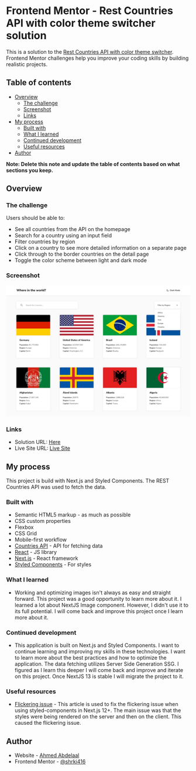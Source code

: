 # Frontend Mentor - Rest Countries API with color theme switcher solution

This is a solution to the [Rest Countries API with color theme switcher](https://www.frontendmentor.io/challenges/rest-countries-api-with-color-theme-switcher-5cacc469fec04111f7b848ca). Frontend Mentor challenges help you improve your coding skills by building realistic projects.

## Table of contents

- [Overview](#overview)
  - [The challenge](#the-challenge)
  - [Screenshot](#screenshot)
  - [Links](#links)
- [My process](#my-process)
  - [Built with](#built-with)
  - [What I learned](#what-i-learned)
  - [Continued development](#continued-development)
  - [Useful resources](#useful-resources)
- [Author](#author)

**Note: Delete this note and update the table of contents based on what sections you keep.**

## Overview

### The challenge

Users should be able to:

- See all countries from the API on the homepage
- Search for a country using an input field
- Filter countries by region
- Click on a country to see more detailed information on a separate page
- Click through to the border countries on the detail page
- Toggle the color scheme between light and dark mode

### Screenshot

![](./public/assets/preview.jpeg)

### Links

- Solution URL: [Here](https://www.frontendmentor.io/challenges/dictionary-web-app-h5wwnyuKFL/hub)
- Live Site URL: [Live Site](https://rest-countries-shrki416.vercel.app/)

## My process

This project is build with Next.js and Styled Components. The REST Countries API was used to fetch the data.

### Built with

- Semantic HTML5 markup - as much as possible
- CSS custom properties
- Flexbox
- CSS Grid
- Mobile-first workflow
- [Countries API](https://restcountries.com/) - API for fetching data
- [React](https://reactjs.org/) - JS library
- [Next.js](https://nextjs.org/) - React framework
- [Styled Components](https://styled-components.com/) - For styles

### What I learned

- Working and optimizing images isn't always as easy and straight forward. This project was a good opportunity to learn more about it. I learned a lot about NextJS Image component. However, I didn't use it to its full potential. I will come back and improve this project once I learn more about it.

### Continued development

- This application is built on Next.js and Styled Components. I want to continue learning and improving my skills in these technologies. I want to learn more about the best practices and how to optimize the application. The data fetching utilizes Server Side Generation SSG. I figured as I learn this deeper I will come back and improve and iterate on this project. Once NextJS 13 is stable I will migrate the project to it.

### Useful resources

- [Flickering issue](https://www.stackfive.io/work/nextjs/how-to-fix-styled-components-page-flicker-in-next-js-12) - This article is used to fix the flickering issue when using styled-components in Next.js 12+. The main issue was that the styles were being rendered on the server and then on the client. This caused the flickering issue.

## Author

- Website - [Ahmed Abdelaal](https://aa-dev.io)
- Frontend Mentor - [@shrki416](https://www.frontendmentor.io/profile/shrki416)
